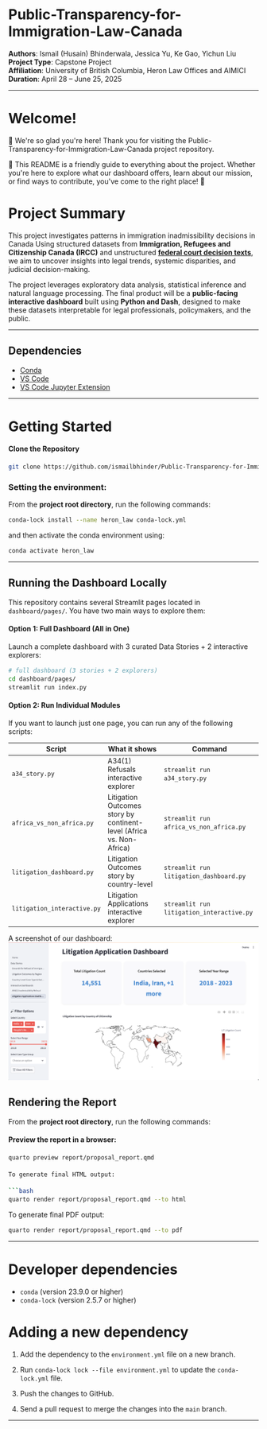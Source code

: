 # Public-Transparency-for-Immigration-Law-Canada

**Authors**: Ismail (Husain) Bhinderwala, Jessica Yu, Ke Gao, Yichun Liu **Project Type**: Capstone Project\
**Affiliation**: University of British Columbia, Heron Law Offices and AIMICI **Duration**: April 28 – June 25, 2025

------------------------------------------------------------------------

# Welcome!

🌟 We're so glad you're here! Thank you for visiting the Public-Transparency-for-Immigration-Law-Canada project repository.

🌟 This README is a friendly guide to everything about the project. Whether you're here to explore what our dashboard offers, learn about our mission, or find ways to contribute, you've come to the right place! 🥳

# Project Summary

This project investigates patterns in immigration inadmissibility decisions in Canada Using structured datasets from **Immigration, Refugees and Citizenship Canada (IRCC)** and unstructured [**federal court decision texts**](https://huggingface.co/datasets/refugee-law-lab/canadian-legal-data), we aim to uncover insights into legal trends, systemic disparities, and judicial decision-making.

The project leverages exploratory data analysis, statistical inference and natural language processing. The final product will be a **public-facing interactive dashboard** built using **Python and Dash**, designed to make these datasets interpretable for legal professionals, policymakers, and the public.

---
## Dependencies

- [Conda](https://anaconda.org/anaconda/conda)
- [VS Code](https://code.visualstudio.com/download)
- [VS Code Jupyter Extension](https://marketplace.visualstudio.com/items?itemName=ms-toolsai.jupyter)
---

# Getting Started

#### Clone the Repository

``` bash
git clone https://github.com/ismailbhinder/Public-Transparency-for-Immigration-Law-Canada.git
```

### Setting the environment:

From the **project root directory**, run the following commands:

``` bash
conda-lock install --name heron_law conda-lock.yml
```

and then activate the conda environment using:

``` bash
conda activate heron_law
```

------------------------------------------------------------------------

## Running the Dashboard Locally

This repository contains several Streamlit pages located in `dashboard/pages/`. You have two main ways to explore them:

#### Option 1: Full Dashboard (All in One)

Launch a complete dashboard with 3 curated Data Stories + 2 interactive explorers:

``` bash
# full dashboard (3 stories + 2 explorers)
cd dashboard/pages/
streamlit run index.py
```

#### Option 2: Run Individual Modules

If you want to launch just one page, you can run any of the following scripts:

| Script                      | What it shows                                                         | Command                                   |
|-------------------|--------------------------------|---------------------|
| `a34_story.py`              | A34(1) Refusals interactive explorer                                  | `streamlit run a34_story.py`              |
| `africa_vs_non_africa.py`   | Litigation Outcomes story by continent-level (Africa vs. Non-Africa)  | `streamlit run africa_vs_non_africa.py`   |
| `litigation_dashboard.py`   | Litigation Outcomes story by country-level                            | `streamlit run litigation_dashboard.py`   |
| `litigation_interactive.py` | Litigation Applications interactive explorer                          | `streamlit run litigation_interactive.py` |

A screenshot of our dashboard: ![](img/dashboard.png)

## Rendering the Report

From the **project root directory**, run the following commands:

#### Preview the report in a browser:

``` bash
quarto preview report/proposal_report.qmd

To generate final HTML output:

```bash
quarto render report/proposal_report.qmd --to html
```

To generate final PDF output:

``` bash
quarto render report/proposal_report.qmd --to pdf
```

------------------------------------------------------------------------

# Developer dependencies

-   `conda` (version 23.9.0 or higher)
-   `conda-lock` (version 2.5.7 or higher)

# Adding a new dependency

1.  Add the dependency to the `environment.yml` file on a new branch.

2.  Run `conda-lock lock --file environment.yml` to update the `conda-lock.yml` file.

3.  Push the changes to GitHub.

4.  Send a pull request to merge the changes into the `main` branch.

------------------------------------------------------------------------

